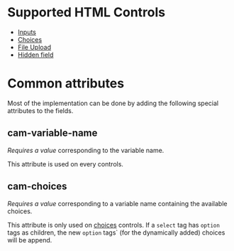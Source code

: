 # Supported HTML Controls

* [Inputs][inputs]
* [Choices][choices]
* [File Upload][file-upload]
* [Hidden field][hidden-field]

# Common attributes

Most of the implementation can be done by adding the following special attributes to the fields.

## cam-variable-name

_Requires a value_ corresponding to the variable name.

This attribute is used on every controls.

## cam-choices

_Requires a value_ corresponding to a variable name containing the available choices.

This attribute is only used on [choices] controls.
If a `select` tag has `option` tags as children,
the new `option` tags` (for the dynamically added) choices will be append.


[inputs]: inputs.md
[choices]: choices.md
[file-upload]: file-upload.md
[hidden-field]: hidden-field.md
